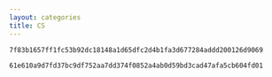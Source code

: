 ```yaml
---
layout: categories
title: CS
---
```


`7f83b1657ff1fc53b92dc18148a1d65dfc2d4b1fa3d677284addd200126d9069`

`61e610a9d7fd37bc9df752aa7dd374f0852a4ab0d59bd3cad47afa5cb604fd01`